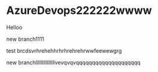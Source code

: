 # AzureDevops222222wwww

Helloo


new branch1111




test brcdsvrhrehehhrhrhrehrehrwwfeewewgrg


new branchlllllllllllllllvevqvqvqqqqqqqqqqqqqqqqqqqq